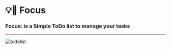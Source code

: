 # 💡📖 Focus
### Focus: is a Simple ToDo list to manage your tasks
--------------------
![todolist](https://user-images.githubusercontent.com/40190772/52389953-be744100-2a9e-11e9-9414-162ef091ba6d.gif)


